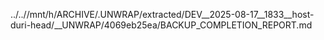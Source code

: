 ../..//mnt/h/ARCHIVE/.UNWRAP/extracted/DEV__2025-08-17__1833__host-duri-head/__UNWRAP/4069eb25ea/BACKUP_COMPLETION_REPORT.md